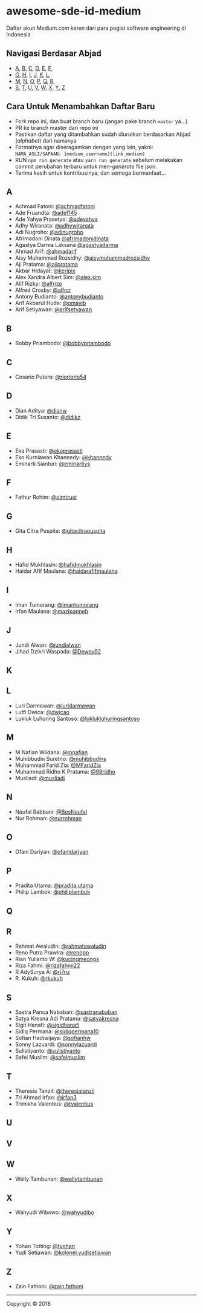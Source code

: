 # awesome-sde-id-medium

Daftar akun Medium.com keren dari para pegiat software engineering di Indonesia

## Navigasi Berdasar Abjad

+ [A](#a), [B](#b), [C](#c), [D](#d), [E](#e), [F](#f),
+ [G](#g), [H](#h), [I](#i), [J](#j), [K](#k), [L](#l),
+ [M](#m), [N](#n), [O](#o), [P](#p), [Q](#q), [R](#r),
+ [S](#s), [T](#t), [U](#u), [V](#v), [W](#w), [X](#x), [Y](#y), [Z](#z)

## Cara Untuk Menambahkan Daftar Baru

+ Fork repo ini, dan buat branch baru (jangan pake branch `master` ya...)
+ PR ke branch master dari repo ini
+ Pastikan daftar yang ditambahkan sudah diurutkan berdasarkan Abjad (*alphabet*) dari namanya
+ Formatnya agar diseragamkan dengan yang lain, yakni: `NAMA_ASLI/SAPAAN: [medium_username](link_medium)`
+ RUN `npm run generate` atau `yarn run generate` sebelum melakukan commit perubahan terbaru untuk men-*generate* file json.
+ Terima kasih untuk kontribusinya, dan semoga bermanfaat...

## A

+ Achmad Fatoni: [@achmadfatoni](https://medium.com/@achmadfatoni)
+ Ade Fruandta: [@adef145](https://medium.com/@adef145)
+ Ade Yahya Prasetyo: [@adeyahya](https://medium.com/@adeyahya)
+ Adhy Wiranata: [@adhywiranata](https://medium.com/@adhywiranata)
+ Adi Nugroho: [@adinugroho](https://medium.com/@adinugroho)
+ Afrimadoni Dinata [@afrimadonidinata](https://medium.com/@afrimadonidinata)
+ Agastya Darma Laksana [@agastyadarma](https://medium.com/@agastyadarma)
+ Ahmad Arif: [@ahmadarif](https://medium.com/@ahmadarif)
+ Aisy Muhammad Rozsidhy: [@aisymuhammadrozsidhy](https://medium.com/@aisymuhammadrozsidhy)
+ Aji Pratama: [@ajipratama](https://medium.com/@ajipratama)
+ Akbar Hidayat: [@keripix](https://medium.com/@keripix)
+ Alex Xandra Albert Sim: [@alex.sim](https://medium.com/@alex.sim)
+ Alif Rizky: [@alfrizp](https://medium.com/@alfrizp)
+ Alfred Crosby: [@alfrcr](https://medium.com/@alfrcr)
+ Antony Budianto: [@antonybudianto](https://medium.com/@antonybudianto)
+ Arif Akbarul Huda: [@omayib](https://medium.com/@omayib)
+ Arif Setiyawan: [@arifsetyawan](https://medium.com/@arifsetyawan)

## B
+ Bobby Priambodo: [@bobbypriambodo](https://medium.com/@bobbypriambodo)

## C

+ Cesario Putera: [@rioriorio54](https://medium.com/@rioriorio54)

## D
+ Dian Aditya: [@dianw](https://medium.com/@dianw)
+ Didik Tri Susanto: [@didikz](https://medium.com/@didikz)

## E

+ Eka Prasasti: [@ekaprasasti](https://medium.com/@ekaprasasti)
+ Eko Kurniawan Khannedy: [@khannedy](https://medium.com/@khannedy)
+ Eminarti Sianturi: [@eminartiys](https://medium.com/@eminartiys)

## F
+ Fathur Rohim: [@oimtrust](https://medium.com/@oimtrust)

## G
+ Gita Citra Puspita: [@gitacitrapuspita](https://medium.com/@gitacitrapuspita)

## H
+ Hafid Mukhlasin: [@hafidmukhlasin](https://medium.com/@hafidmukhlasin)
+ Haidar Afif Maulana: [@haidarafifmaulana](https://medium.com/@haidarafifmaulana)

## I

+ Iman Tumorang: [@imantumorang](https://medium.com/@imantumorang)
+ Irfan Maulana: [@mazipanneh](https://medium.com/@mazipanneh)

## J

+ Jundi Alwan: [@jundialwan](https://medium.com/@jundialwan)
+ Jihad Dzikri Waspada: [@Dewey92](https://medium.com/@Dewey92)


## K

## L

+ Luri Darmawan: [@luridarmawan](https://medium.com/@luridarmawan)
+ Lutfi Dwica: [@dwicao](https://medium.com/@dwicao)
+ Lukluk Luhuring Santoso: [@luklukluhuringsantoso](https://medium.com/@luklukluhuringsantoso)

## M

+ M Nafian Wildana: [@mnafian](https://medium.com/@mnafian)
+ Muhibbudin Suretno: [@muhibbudins](https://medium.com/@muhibbudins)
+ Muhammad Farid Zia: [@MFaridZia](https://medium.com/@MFaridZia)
+ Muhammad Ridho K Pratama: [@99ridho](https://medium.com/@99ridho)
+ Musliadi: [@musliadi](https://medium.com/@musliadi)

## N

+ Naufal Rabbani: [@BosNaufal](https://medium.com/@BosNaufal)
+ Nur Rohman: [@nurrohman](https://medium.com/@nurrohman)

## O
+ Ofani Dariyan: [@ofanidariyan](https://medium.com/@ofanidariyan)

## P

+ Pradita Utama: [@pradita.utama](https://medium.com/@pradita.utama)
+ Philip Lambok: [@philiplambok](https://medium.com/@philiplambok)

## Q

## R

+ Rahmat Awaludin: [@rahmatawaludin](https://medium.com/@rahmatawaludin)
+ Reno Putra Prawira: [@renopp](https://medium.com/@renopp)
+ Rian Yulianto W: [@kucingmeongs](https://medium.com/@kucingmeongs)
+ Riza Fahmi: [@rizafahmi22](https://medium.com/@rizafahmi22)
+ R AdySurya A: [@ri7nz](https://medium.com/@ri7nz)
+ R. Kukuh: [@rkukuh](https://medium.com/@rkukuh)

## S

+ Sastra Panca Nababan: [@sastranababan](https://medium.com/@sastranababan)
+ Satya Kresna Adi Pratama: [@satyakresna](https://medium.com/@satyakresna)
+ Sigit Hanafi: [@sigidhanafi](https://medium.com/@sigidhanafi)
+ Sidiq Permana: [@sidiqpermana10](https://medium.com/@sidiqpermana10)
+ Sofian Hadiwijaya: [@sofianhw](https://medium.com/@sofianhw)
+ Sonny Lazuardi: [@sonnylazuardi](https://medium.com/@sonnylazuardi)
+ Sulistiyanto: [@sulistiyanto](https://medium.com/@sulistiyanto)
+ Safei Muslim: [@safeimuslim](https://medium.com/@safeimuslim)

## T

+ Theresia Tanzil: [@theresiatanzil](https://medium.com/@theresiatanzil)
+ Tri Ahmad Irfan: [@irfan3](https://medium.com/@irfan3)
+ Trimikha Valentius: [@tvalentius](https://medium.com/@tvalentius)

## U

## V

## W
+ Welly Tambunan: [@wellytambunan](https://medium.com/@wellytambunan)

## X
+ Wahyudi Wibowo: [@wahyudibo](https://medium.com/@wahyudibo)

## Y

+ Yohan Totting: [@tyohan](https://medium.com/@tyohan)
+ Yudi Setiawan: [@kolonel.yudisetiawan](https://medium.com/@kolonel.yudisetiawan)

## Z

+ Zain Fathoni: [@zain.fathoni](https://medium.com/@zain.fathoni)

----


Copyright © 2018
